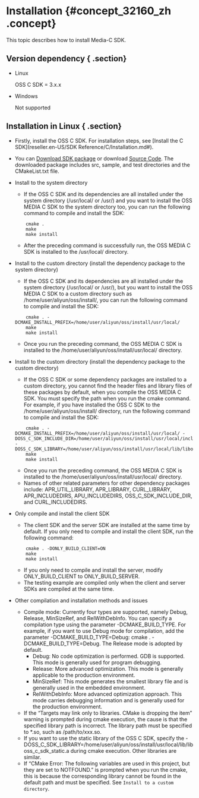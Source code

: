 # Installation {#concept_32160_zh .concept}

This topic describes how to install Media-C SDK.

## Version dependency { .section}

-   Linux

    OSS C SDK = 3.x.x

-   Windows

    Not supported


## Installation in Linux { .section}

-   Firstly, install the OSS C SDK. For installation steps, see [Install the C SDK](reseller.en-US/SDK Reference/C/Installation.md#).
-   You can [Download SDK package](http://docs-aliyun.cn-hangzhou.oss.aliyun-inc.com/assets/attach/32159/cn_zh/1467430514204/OSS_MEDIA_C_SDK_2_0_0.tar.gz) or download [Source Code](https://github.com/aliyun/aliyun-media-c-sdk). The downloaded package includes src, sample, and test directories and the CMakeList.txt file.

-   Install to the system directory

    -   If the OSS C SDK and its dependencies are all installed under the system directory \(/usr/local/ or /usr/\) and you want to install the OSS MEDIA C SDK to the system directory too, you can run the following command to compile and install the SDK:
    ```language-shell
        cmake .
        make
        make install
    
    ```

    -   After the preceding command is successfully run, the OSS MEDIA C SDK is installed to the /usr/local/ directory.
-   Install to the custom directory \(install the dependency package to the system directory\)

    -   If the OSS C SDK and its dependencies are all installed under the system directory \(/usr/local/ or /usr/\), but you want to install the OSS MEDIA C SDK to a custom directory such as /home/user/aliyun/oss/install/, you can run the following command to compile and install the SDK:
    ```language-shell
        cmake . -DCMAKE_INSTALL_PREFIX=/home/user/aliyun/oss/install/usr/local/
        make
        make install
    
    ```

    -   Once you run the preceding command, the OSS MEDIA C SDK is installed to the /home/user/aliyun/oss/install/usr/local/ directory.
-   Install to the custom directory \(install the dependency package to the custom directory\)

    -   If the OSS C SDK or some dependency packages are installed to a custom directory, you cannot find the header files and library files of these packages by default, when you compile the OSS MEDIA C SDK. You must specify the path when you run the cmake command. For example, if you have installed the OSS C SDK to the /home/user/aliyun/oss/install/ directory, run the following command to compile and install the SDK:
    ```language-shell
        cmake . -DCMAKE_INSTALL_PREFIX=/home/user/aliyun/oss/install/usr/local/ -DOSS_C_SDK_INCLUDE_DIR=/home/user/aliyun/oss/install/usr/local/include/ -DOSS_C_SDK_LIBRARY=/home/user/aliyun/oss/install/usr/local/lib/liboss_c_sdk.so
        make
        make install
    
    ```

    -   Once you run the preceding command, the OSS MEDIA C SDK is installed to the /home/user/aliyun/oss/install/usr/local/ directory.
    -   Names of other related parameters for other dependency packages include: APR\_UTIL\_LIBRARY, APR\_LIBRARY, CURL\_LIBRARY, APR\_INCLUDEDIRS, APU\_INCLUDEDIRS, OSS\_C\_SDK\_INCLUDE\_DIR, and CURL\_INCLUDEDIRS.
-   Only compile and install the client SDK

    -   The client SDK and the server SDK are installed at the same time by default. If you only need to compile and install the client SDK, run the following command:
    ```language-shell
        cmake . -DONLY_BUILD_CLIENT=ON
        make
        make install
    
    ```

    -   If you only need to compile and install the server, modify ONLY\_BUILD\_CLIENT to ONLY\_BUILD\_SERVER.
    -   The testing example are compiled only when the client and server SDKs are compiled at the same time.
-   Other compilation and installation methods and issues
    -   Compile mode: Currently four types are supported, namely Debug, Release, MinSizeRef, and RelWithDebInfo. You can specify a compilation type using the parameter -DCMAKE\_BUILD\_TYPE. For example, if you want to use Debug mode for compilation, add the parameter -DCMAKE\_BUILD\_TYPE=Debug: cmake . -DCMAKE\_BUILD\_TYPE=Debug. The Release mode is adopted by default.
        -   Debug: No code optimization is performed. GDB is supported. This mode is generally used for program debugging.
        -   Release: More advanced optimization. This mode is generally applicable to the production environment.
        -   MinSizeRef: This mode generates the smallest library file and is generally used in the embedded environment.
        -   RelWithDebInfo: More advanced optimization approach. This mode carries debugging information and is generally used for the production environment.
    -   If the “Targets may link only to libraries. CMake is dropping the item” warning is prompted during cmake execution, the cause is that the specified library path is incorrect. The library path must be specified to \*.so, such as /path/to/xxx.so.
    -   If you want to use the static library of the OSS C SDK, specify the -DOSS\_C\_SDK\_LIBRARY=/home/user/aliyun/oss/install/usr/local/lib/liboss\_c\_sdk\_static.a during cmake execution. Other libraries are similar.
    -   If “CMake Error: The following variables are used in this project, but they are set to NOTFOUND.” is prompted when you run the cmake, this is because the corresponding library cannot be found in the default path and must be specified. See `Install to a custom directory`.

